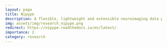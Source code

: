 ```yaml
---
layout: page
title: Nipype
description: A flexible, lightweight and extensible neuroimaging data processing framework, developed at MIT, Harvard, Stanford - I'm part of the core-developers since 2012.
img: assets/img/research_nipype.png
redirect: https://nipype.readthedocs.io/en/latest/
importance: 2
category: research
---
```

